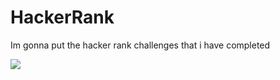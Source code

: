 # HackerRank
Im gonna put the hacker rank challenges that i have completed

![]([https://www.google.com/imgres?imgurl=https%3A%2F%2Fmedia.tenor.com%2FwhgQwNlVvNkAAAAj%2Fxero-code.gif&tbnid=sVKKE35BHJlYmM&vet=12ahUKEwiH2dfi2aL-AhUT_rsIHT6KB6EQMygFegUIARCeAg..i&imgrefurl=https%3A%2F%2Ftenor.com%2Fsearch%2Fcoder-gifs&docid=5-WhAK20GiTwdM&w=200&h=166&q=coder%20gif&ved=2ahUKEwiH2dfi2aL-AhUT_rsIHT6KB6EQMygFegUIARCeAg](https://media.tenor.com/y2JXkY1pXkwAAAAM/cat-computer.gif))
